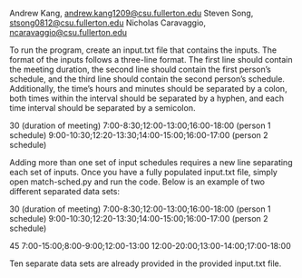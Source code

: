Andrew Kang, andrew.kang1209@csu.fullerton.edu
Steven Song, stsong0812@csu.fullerton.edu
Nicholas Caravaggio, ncaravaggio@csu.fullerton.edu

To run the program, create an input.txt file that contains the inputs. The format of the inputs follows a three-line format. The first line should contain the meeting duration, the second line should contain the first person’s schedule, and the third line should contain the second person’s schedule. Additionally, the time’s hours and minutes should be separated by a colon, both times within the interval should be separated by a hyphen, and each time interval should be separated by a semicolon.

30 (duration of meeting)
7:00-8:30;12:00-13:00;16:00-18:00 (person 1 schedule)
9:00-10:30;12:20-13:30;14:00-15:00;16:00-17:00 (person 2 schedule)

Adding more than one set of input schedules requires a new line separating each set of inputs. Once you have a fully populated input.txt file, simply open match-sched.py and run the code. Below is an example of two different separated data sets:

30 (duration of meeting)
7:00-8:30;12:00-13:00;16:00-18:00 (person 1 schedule)
9:00-10:30;12:20-13:30;14:00-15:00;16:00-17:00 (person 2 schedule)

45
7:00-15:00;8:00-9:00;12:00-13:00
12:00-20:00;13:00-14:00;17:00-18:00

Ten separate data sets are already provided in the provided input.txt file.
